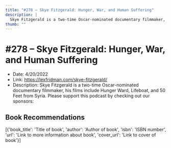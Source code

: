 ```yaml
---
title: "#278 – Skye Fitzgerald: Hunger, War, and Human Suffering"
description: |
  Skye Fitzgerald is a two-time Oscar-nominated documentary filmmaker, his films include Hunger Ward, Lifeboat, and 50 Feet from Syria. Please support this podcast by checking out our sponsors:"
thumb: ""
---
```


# #278 – Skye Fitzgerald: Hunger, War, and Human Suffering

  - Date: 4/20/2022
  - Link: https://lexfridman.com/skye-fitzgerald/
  - Description: Skye Fitzgerald is a two-time Oscar-nominated documentary filmmaker, his films include Hunger Ward, Lifeboat, and 50 Feet from Syria. Please support this podcast by checking out our sponsors:

## Book Recommendations

[{'book_title': 'Title of book', 'author': 'Author of book', 'isbn': 'ISBN number', 'url': 'Link to more information about book', 'cover_url': 'Link to cover of book'}]